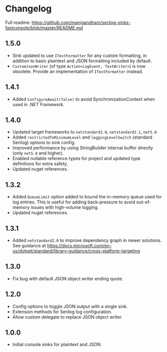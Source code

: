 # Changelog

Full readme: https://github.com/manigandham/serilog-sinks-fastconsole/blob/master/README.md

## 1.5.0
- Sink updated to use `ITextFormatter` for any custom formatting, in addition to basic plaintext and JSON formatting included by default.
- `CustomJsonWriter` (of type `Action<LogEvent, TextWriter>`) is now obsolete. Provide an implementation of `ITextFormatter` instead.

## 1.4.1
- Added `ConfigureAwait(false)` to avoid SynchronizationContext when used in .NET Framework.

## 1.4.0
- Updated target frameworks to `netstandard2.0`, `netstandard2.1`, `net5.0`.
- Added `restrictedToMinimumLevel` and `loggingLevelSwitch` (standard Serilog) options to sink config.
- Improved performance by using StringBuilder internal buffer directly (only `net5.0` and higher).
- Enabled nullable reference types for project and updated type definitions for extra safety.
- Updated nuget references.

## 1.3.2
- Added `QueueLimit` option added to bound the in-memory queue used for log entries. This is useful for adding back-pressure to avoid out-of-memory issues with high-volume logging.
- Updated nuget references.

## 1.3.1
- Added `netstandard2.0` to improve dependency graph in newer solutions. See guidance at https://docs.microsoft.com/en-us/dotnet/standard/library-guidance/cross-platform-targeting

## 1.3.0
- Fix bug with default JSON object writer ending quote.

## 1.2.0
- Config options to toggle JSON output with a single sink.
- Extension methods for Serilog log configuration.
- Allow custom delegate to replace JSON object writer.

## 1.0.0
- Initial console sinks for plaintext and JSON.